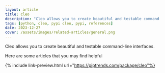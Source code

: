 ```yaml
---
layout: article
title: cleo
description: "Cleo allows you to create beautiful and testable command-line interfaces."
tags: [python, cleo, pypi cleo, pypi, references]
date: 2023-12-27
cover: /assets/images/related-articles/general.png
---
```


Cleo allows you to create beautiful and testable command-line interfaces.

Here are some articles that you may find helpful

{% include link-preview.html url="https://piptrends.com/package/cleo"%}